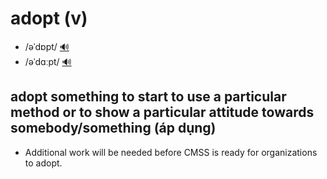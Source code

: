 # adopt (v)

- /əˈdɒpt/ [🔊](https://www.oxfordlearnersdictionaries.com/media/english/uk_pron/a/ado/adopt/adopt__gb_1.mp3)
- /əˈdɑːpt/ [🔊](https://www.oxfordlearnersdictionaries.com/media/english/us_pron/a/ado/adopt/adopt__us_1.mp3)

## adopt something to start to use a particular method or to show a particular attitude towards somebody/something (áp dụng)

- Additional work will be needed before CMSS is ready for organizations to adopt.